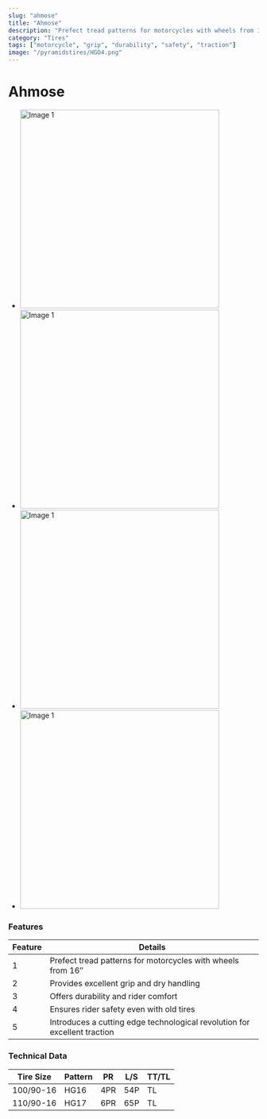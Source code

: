 ```yaml
---
slug: "ahmose"
title: "Ahmose"
description: "Prefect tread patterns for motorcycles with wheels from 16″. It provides excellent grip and dry handling as well as durability and rider comfort. The rider’s safety will never be compromised, even if the tire is old. Ahmose introduces a cutting edge technological revolution that promotes excellent traction."
category: "Tires"
tags: ["motorcycle", "grip", "durability", "safety", "traction"]
image: "/pyramidstires/HGO4.png"
---
```


# Ahmose

- <img src="/pyramidstires/HGO4.png" alt="Image 1" width="400" height="400">
- <img src="/pyramidstires/HGO4.png" alt="Image 1" width="400" height="400">
- <img src="/pyramidstires/HGO4.png" alt="Image 1" width="400" height="400">
- <img src="/pyramidstires/HGO4.png" alt="Image 1" width="400" height="400">

### Features
| Feature | Details                                       |
| ------- | --------------------------------------------- |
| 1       | Prefect tread patterns for motorcycles with wheels from 16″ |
| 2       | Provides excellent grip and dry handling      |
| 3       | Offers durability and rider comfort           |
| 4       | Ensures rider safety even with old tires      |
| 5       | Introduces a cutting edge technological revolution for excellent traction |

### Technical Data
| Tire Size | Pattern | PR  | L/S | TT/TL |
|-----------|---------|-----|-----|-------|
| 100/90-16 | HG16    | 4PR | 54P | TL    |
| 110/90-16 | HG17    | 6PR | 65P | TL    |